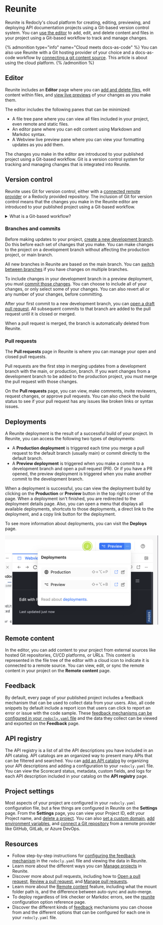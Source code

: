 # Reunite

Reunite is Redocly's cloud platform for creating, editing, previewing, and deploying API documentation projects using a Git-based version control system.
You can [use the editor](./project/use-editor.md) to add, edit, and delete content and files in your project using a Git-based workflow to track and manage changes.

{% admonition type="info" name="Cloud meets docs-as-code" %}
You can also use Reunite with a Git hosting provider of your choice and a docs-as-code workflow by [connecting a git content source](./project/connect-git/connect-git-provider.md). This article is about using the cloud platform.
{% /admonition %}

## Editor

Reunite includes an **Editor** page where you can [add and delete files](./project/use-editor.md#add-files), edit content within files, and [view live previews](./project/use-webview.md) of your changes as you make them.

The editor includes the following panes that can be minimized:

- A file tree pane where you can view all files included in your project, even remote and static files.
- An editor pane where you can edit content using Markdown and Markdoc syntax.
- A Webview live preview pane where you can view your formatting updates as you add them.

The changes you make in the editor are introduced to your published project using a Git-based workflow.
Git is a version control system for tracking and managing changes that is integrated into Reunite.

## Version control

Reunite uses Git for version control, either with a [connected remote provider](./project/connect-git/connect-git-provider.md) or a Redocly provided repository.
The inclusion of Git for version control means that the changes you make in the Reunite editor are introduced to your published project using a Git-based workflow.

<details>
<summary>What is a Git-based workflow?</summary>

  A Reunite Git-based workflow includes the following steps:

- Before making changes in your project, create a new development branch.
- After making updates, commit your changes to save them to your branch.
- Open a pull request to have your committed changes reviewed by others.
- When the pull request has been approved, it can be merged to the main project.

</details>

### Branches and commits

Before making updates to your project, [create a new development branch](./project/use-editor.md#create-a-new-branch).
Do this before each set of changes that you make.
You can make changes to the project on a development branch without affecting the production project, or main branch.

All new branches in Reunite are based on the main branch.
You can [switch between branches](./project/use-editor.md#switch-branches) if you have changes on multiple branches.

To include changes in your development branch in a preview deployment, you must [commit those changes](./project/use-editor.md#commit-updates).
You can choose to include all of your changes, or only select some of your changes.
You can also revert all or any number of your changes, before committing.

After your first commit to a new development branch, you can [open a draft pull request](./project/pull-request/open-pull-request.md#open-a-draft-pull-request).
All subsequent commits to that branch are added to the pull request until it is closed or merged.

When a pull request is merged, the branch is automatically deleted from Reunite.

### Pull requests

The **Pull requests** page in Reunite is where you can manage your open and closed pull requests.

Pull requests are the first step in merging updates from a development branch with the main, or production, branch.
If you want changes from a development branch to be added to the production project, you must merge the pull request with those changes.

On the **Pull requests** page, you can view, make comments, invite reviewers, request changes, or approve pull requests.
You can also check the build status to see if your pull request has any issues like broken links or syntax issues.

## Deployments

A Reunite deployment is the result of a successful build of your project.
In Reunite, you can access the following two types of deployments:

- A **Production deployment** is triggered each time you merge a pull request to the default branch (usually main)
  or commit directly to the default branch.
- A **Preview deployment** is triggered when you make a commit to a development branch and open a pull request (PR). Or if you have a PR opened,
  the preview deployment is triggered when you make another commit to the development branch.

When a deployment is successful, you can view the deployment build by clicking on the **Production** or **Preview** button
in the top right corner of the page. When a deployment isn't finished, you are redirected to the deployment details page.
Also, you can open a menu that displays all available deployments, shortcuts to those deployments,
a direct link to the deployment, and a copy link button for the deployment.

To see more information about deployments, you can visit the **Deploys** page.

![Deployments preview](./images/deployments-preview.png)

## Remote content

In the editor, you can add content to your project from external sources like hosted Git repositories, CI/CD platforms, or URLs.
This content is represented in the file tree of the editor with a cloud icon to indicate it is connected to a remote source.
You can view, edit, or sync the remote content in your project on the **Remote content** page.

## Feedback

By default, every page of your published project includes a feedback mechanism that can be used to collect data from your users.
Also, all code snippets by default include a report icon that users can click to report an error or issue with the code sample.
These [feedback mechanisms can be configured in your `redocly.yaml` file](../config/feedback.md) and the data they collect can be viewed and exported on the **Feedback** page.

## API registry

The API registry is a list of all the API descriptions you have included in an API catalog.
API catalogs are an organized way to present many APIs that can be filtered and searched.
You can [add an API catalog](../content/api-docs/add-classic-catalog.md) by organizing your API descriptions and adding a configuration to your `redocly.yaml` file.
You can view the Scorecard status, metadata, custom fields, and logs for each API description included in your catalog on the **API registry** page.

## Project settings

Most aspects of your project are configured in your `redocly.yaml` configuration file, but a few things are configured in Reunite on the **Settings** page.
From the **Settings** page, you can view your Project ID, edit your Project name, and [delete a project](./project/manage-projects.md#delete-a-project).
You can also [set a custom domain](../navigation/custom-domain.md), [add environment variables](./project/configure-env-variables.md), and [connect a Git repository](./project/connect-git/connect-git-provider.md) from a remote provider like GitHub, GitLab, or Azure DevOps.

## Resources

- Follow step-by-step instructions for [configuring the feedback mechanism](../setup/how-to/feedback/index.md) in the `redocly.yaml` file and viewing the data in Reunite.
- Learn more about the different ways you can [Manage projects](./project/manage-projects.md) in Reunite.
- Discover more about pull requests, including how to [Open a pull request](./project/pull-request/open-pull-request.md), [Review a pull request](./project/pull-request/review-pull-request.md), and [Manage pull requests](./project/pull-request/manage-pull-requests.md).
- Learn more about the [Remote content](./project/remote-content/remote-content.md) feature, including what the mount folder path is, and the difference between auto-sync and auto-merge.
- To deploy regardless of link checker or Markdoc errors, see the [reunite](../config/reunite.md) configuration option reference page.
- Discover the different kinds of [feedback](../setup/concepts/feedback.md) mechanisms you can choose from and the different options that can be configured for each one in your `redocly.yaml` file.
